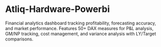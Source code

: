 # Atliq-Hardware-Powerbi
Financial analytics dashboard tracking profitability, forecasting accuracy, and market performance. Features 50+ DAX measures for P&amp;L analysis, GM/NP tracking, cost management, and variance analysis with LY/Target comparisons.
